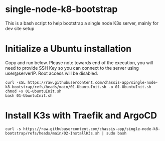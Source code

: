 # single-node-k8-bootstrap
This is a bash script to help bootstrap a single node K3s server, mainly for dev site setup

# Initialize a Ubuntu installation

Copy and run below.  Please note towards end of the execution, you will need to provide SSH Key so you can connect to the server using user@serverIP.  Root access will be disabled.
```
curl -sSL https://raw.githubusercontent.com/chassis-app/single-node-k8-bootstrap/refs/heads/main/01-UbuntuInit.sh -o 01-UbuntuInit.sh
chmod +x 01-UbuntuInit.sh
bash 01-UbuntuInit.sh
```


# Install K3s with Traefik and ArgoCD

```
curl -s https://raw.githubusercontent.com/chassis-app/single-node-k8-bootstrap/refs/heads/main/02-InstallK3s.sh | sudo bash
```
